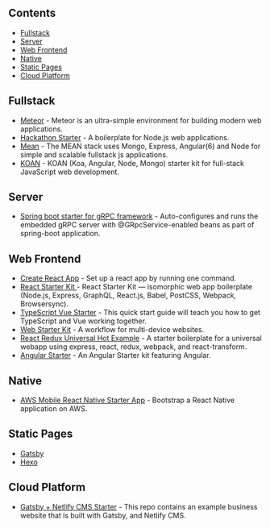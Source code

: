 ## Contents

- [Fullstack](#fullstack)
- [Server](#server)
- [Web Frontend](#web-frontend)
- [Native](#native)
- [Static Pages](#static-pages)
- [Cloud Platform](#cloud-platform)

## Fullstack

- [Meteor](https://github.com/meteor/meteor) - Meteor is an ultra-simple environment for building modern web applications.
- [Hackathon Starter](https://github.com/sahat/hackathon-starter) - A boilerplate for Node.js web applications.
- [Mean](https://github.com/linnovate/mean) - The MEAN stack uses Mongo, Express, Angular(6) and Node for simple and scalable fullstack js applications.
- [KOAN](https://github.com/soygul/koan) - KOAN (Koa, Angular, Node, Mongo) starter kit for full-stack JavaScript web development.

## Server

- [Spring boot starter for gRPC framework](https://github.com/LogNet/grpc-spring-boot-starter) - Auto-configures and runs the embedded gRPC server with @GRpcService-enabled beans as part of spring-boot application.

## Web Frontend

- [Create React App](https://github.com/facebook/create-react-app) - Set up a react app by running one command.
- [React Starter Kit ](https://github.com/kriasoft/react-starter-kit) - React Starter Kit — isomorphic web app boilerplate (Node.js, Express, GraphQL, React.js, Babel, PostCSS, Webpack, Browsersync).
- [TypeScript Vue Starter](https://github.com/Microsoft/TypeScript-Vue-Starter) - This quick start guide will teach you how to get TypeScript and Vue working together.
- [Web Starter Kit](https://github.com/google/web-starter-kit) - A workflow for multi-device websites.
- [React Redux Universal Hot Example](https://github.com/erikras/react-redux-universal-hot-example) - A starter boilerplate for a universal webapp using express, react, redux, webpack, and react-transform.
- [Angular Starter](https://github.com/gdi2290/angular-starter) - An Angular Starter kit featuring Angular.

## Native

- [AWS Mobile React Native Starter App](https://github.com/aws-samples/aws-mobile-react-native-starter) - Bootstrap a React Native application on AWS.

## Static Pages

- [Gatsby](https://github.com/gatsbyjs/gatsby)
- [Hexo](https://github.com/hexojs/hexo)

## Cloud Platform

- [Gatsby + Netlify CMS Starter](https://github.com/netlify-templates/gatsby-starter-netlify-cms) - This repo contains an example business website that is built with Gatsby, and Netlify CMS.
